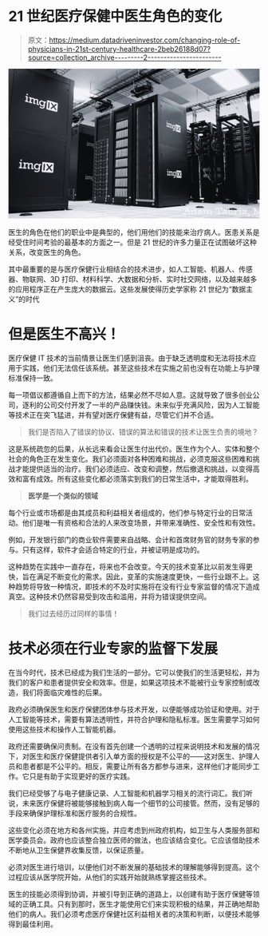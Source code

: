 # 21 世纪医疗保健中医生角色的变化

> 原文：<https://medium.datadriveninvestor.com/changing-role-of-physicians-in-21st-century-healthcare-2beb26188d07?source=collection_archive---------2----------------------->

![](img/29af5f3acaf56e93a0c475ed082fcd1c.png)

医生的角色在他们的职业中是典型的，他们用他们的技能来治疗病人。医患关系是经受住时间考验的最基本的方面之一。但是 21 世纪的许多力量正在试图破坏这种关系，改变医生的角色。

其中最重要的是与医疗保健行业相结合的技术进步，如人工智能、机器人、传感器、物联网、3D 打印、材料科学、大数据和分析、实时社交网络，以及越来越多的应用程序正在产生庞大的数据云。这些发展使得历史学家称 21 世纪为“数据主义”的时代

# 但是医生不高兴！

医疗保健 IT 技术的当前情景让医生们感到沮丧。由于缺乏透明度和无法将技术应用于实践，他们无法信任该系统。甚至这些技术在实施之前也没有在功能上与护理标准保持一致。

每一项倡议都遵循自上而下的方法，结果必然不尽如人意。这就导致了很多创业公司，逐利的公司交付开发了一半的产品赚快钱。未来似乎充满风险，因为人工智能等技术正在突飞猛进，并有望对医疗保健有益，尽管它们并不合适。

> 我们是否陷入了错误的协议、错误的算法和错误的技术让医生负责的境地？

这是系统疏忽的后果，从长远来看会让医生付出代价。医生作为个人、实体和整个社会的角色正在发生变化。我们必须面对各种困难和挑战，必须克服这些困难和挑战才能提供适当的治疗。我们必须适应、改变和调整，然后撤退和挑战，以变得高效和富有成效。所有这些变化都必须落实到我们的日常生活中，才能取得胜利。

> **医学是一个类似的领域**

每个行业或市场都是由其成员和利益相关者组成的，他们参与特定行业的日常活动。他们是唯一有资格和合法的人来改变场景，并带来准确性、安全性和有效性。

例如，开发银行部门的商业软件需要来自战略、会计和首席财务官的财务专家的参与。只有这样，软件才会适合特定的行业，并被证明是成功的。

这种趋势在实践中一直存在，将来也不会改变。今天的技术变革比以前发生得更快，旨在满足不断变化的需求。因此，变革的实施速度更快，一些行业跟不上。这种趋势将导致一种情况，即技术的不及时实施将在没有行业专家监督的情况下造成真空。这种技术仍然容易受到攻击和滥用，并将为错误提供空间。

> 我们过去经历过同样的事情！

# 技术必须在行业专家的监督下发展

在当今时代，技术已经成为我们生活的一部分。它可以使我们的生活更轻松，并为我们的客户和患者提供安全和效率。但是，如果这项技术不能被行业专家控制或改造，我们将面临灾难性的后果。

政府必须确保医生和医疗保健团体参与技术开发，以便能够成功验证和使用。对于人工智能等技术，需要有算法透明性，并符合护理和隐私标准。医生需要学习如何使用这些技术和操作人工智能机器。

政府还需要确保问责制。在没有首先创建一个透明的过程来说明技术和发展的情况下，对医生和医疗保健提供者引入单方面的授权是不公平的——这对医生、护理人员和患者都是不公平的。相反，需要让所有各方都参与进来，这样他们才能同步工作。它只是有助于实现更好的医疗实践。

我们已经受够了与电子健康记录、人工智能和机器学习相关的流行词汇。我们听说，未来医疗保健将被能够接触到病人每一个细节的公司接管。然而，没有足够的手段来确保护理标准和医疗服务的合规性。

这些变化必须在地方和各州实施，并应考虑到州政府机构，如卫生与人类服务部和医学委员会。政府也应该整合独立医师的做法，也应该结合变化。它应该借助技术不断地从卫生保健界收集反馈，以保证质量。

必须对医生进行培训，以便他们对不断发展的基础技术的理解能够得到提高。这个过程应该从医学院开始，从他们的实践开始就熟练掌握这些技术。

医生的技能必须得到协调，并被引导到正确的道路上，以创建有助于医疗保健等领域的正确工具。只有到那时，医生才能使用它们来实现积极的结果，并正确地帮助他们的病人。我们必须考虑医疗保健社区利益相关者的决策和判断，以便技术能够得到最佳利用。